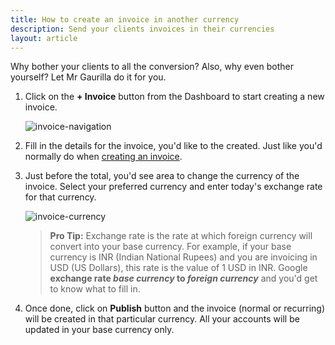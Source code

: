 ```yaml
---
title: How to create an invoice in another currency
description: Send your clients invoices in their currencies
layout: article
---
```

Why bother your clients to all the conversion? Also, why even bother yourself? Let Mr Gaurilla do it for you.

1. Click on the **+ Invoice** button from the Dashboard to start creating a new invoice.

	![invoice-navigation]({{site.url}}/images/dashboard/dashboard.png)

2. Fill in the details for the invoice, you'd like to the created. Just like you'd normally do when [creating an invoice]({{site.url}}/articles/how-to-create-an-invoice).

3. Just before the total, you'd see area to change the currency of the invoice. Select your preferred currency and enter today's exchange rate for that currency.

	![invoice-currency]({{site.url}}/images/slips/currency.png)

	> **Pro Tip:** Exchange rate is the rate at which foreign currency will convert into your base currency. For example, if your base currency is INR (Indian National Rupees) and you are invoicing in USD (US Dollars), this rate is the value of 1 USD in INR. Google **exchange rate *base currency* to *foreign currency*** and you'd get to know what to fill in.


4. Once done, click on **Publish** button and the invoice (normal or recurring) will be created in that particular currency. All your accounts will be updated in your base currency only.